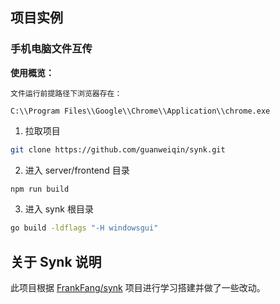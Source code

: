 ## 项目实例

### 手机电脑文件互传

**使用概览：**

`文件运行前提路径下浏览器存在：`

`C:\\Program Files\\Google\\Chrome\\Application\\chrome.exe`

1. 拉取项目
```bash
git clone https://github.com/guanweiqin/synk.git
```

2. 进入 server/frontend 目录
```bash
npm run build
```

3. 进入 synk 根目录
```bash
go build -ldflags "-H windowsgui"
```

## 关于 Synk 说明

此项目根据 [FrankFang/synk](https://github.com/FrankFang/synk) 项目进行学习搭建并做了一些改动。
